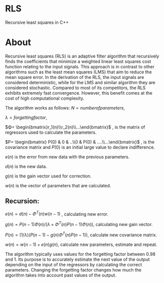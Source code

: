 # RLS

Recursive least squares in C++

# About

Recursive least squares (RLS) is an adaptive filter algorithm that recursively finds the coefficients that minimize a weighted linear least squares cost function relating to the input signals. This approach is in contrast to other algorithms such as the least mean squares (LMS) that aim to reduce the mean square error. In the derivation of the RLS, the input signals are considered deterministic, while for the LMS and similar algorithm they are considered stochastic. Compared to most of its competitors, the RLS exhibits extremely fast convergence. However, this benefit comes at the cost of high computational complexity.

The algorithm works as follows:
$`N= number  of  parameters`$, 

$`λ= forgetting  factor`$, 

$`Φ= \begin{bmatrix}r_1(n)\\r_2(n)\\...\end{bmatrix}`$ , is the matrix of regressors used to calculate the parameters.

$`P= \begin{bmatrix} P(0) & 0 & ..\\0 & P(0) & ....\\...\end{bmatrix}`$ , is the covariance matrix and $`P(0)`$ is an initial large value to declare indifference.

$`e(n)`$ is the error from new data with the previous parameters.

$`d(n)`$ is the new data.

$`g(n)`$ is the gain vector used for correction.

$`w(n)`$ is the vector of parameters that are calculated.

## Recursion:

$`e(n) = d(n) -Φ^T(n)w(n-1)`$ , calculating new error.

$`g(n) = P(n-1)Φ(n) / ( λ + Φ^T(n)P(n-1)Φ(n) )`$, calculating new gain vector.

$`P(n) = (1/λ)(P(n-1) -g(n)Φ^T(n)P(n-1))`$, calculate new covariance matrix.

$`w(n) = w(n-1) + e(n)g(n)`$, calculate new parameters, estimate and repeat.

The algorithm typically uses values for the forgetting factor between 0.98 and 1. Its 
purpose is to accurately estimate the next value of the output depending on the input
of the regressors by calculating the correct parameters. Changing the forgetting factor
changes how much the algorithm takes into account past values of the output.



